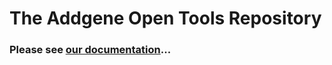 # The Addgene Open Tools Repository

### Please see [our documentation](https://addgene.github.io/openbio/)...
